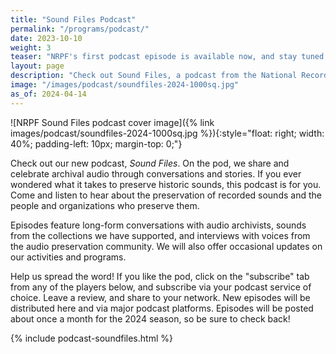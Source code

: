 ```yaml
---
title: "Sound Files Podcast"
permalink: "/programs/podcast/"
date: 2023-10-10
weight: 3
teaser: "NRPF's first podcast episode is available now, and stay tuned for new episodes to post monthly in 2024!"
layout: page
description: "Check out Sound Files, a podcast from the National Recording Preservation Foundation (NRPF) about the preservation of recorded sounds and the people and organizations who preserve them."
image: "/images/podcast/soundfiles-2024-1000sq.jpg"
as_of: 2024-04-14
---
```


![NRPF Sound Files podcast cover image]({% link images/podcast/soundfiles-2024-1000sq.jpg %}){:style="float: right; width: 40%; padding-left: 10px; margin-top: 0;"}

Check out our new podcast, _Sound Files_.
On the pod, we share and celebrate archival audio
through conversations and stories.
If you ever wondered what it takes to preserve historic sounds,
this podcast is for you. Come and listen to hear about
the preservation of recorded sounds and the people and organizations who preserve them.

Episodes feature long-form conversations with audio archivists,
sounds from the collections we have supported, and interviews with voices from the
audio preservation community.
We will also offer occasional updates on our activities and programs.

Help us spread the word! If you like the pod, click on the "subscribe"
tab from any of the players below, and subscribe via your podcast service of choice.
Leave a review, and share to your network.
New episodes will be distributed here and via major podcast platforms.
Episodes will be posted about once a month for the 2024 season, so be sure to check back!

{% include podcast-soundfiles.html %}
